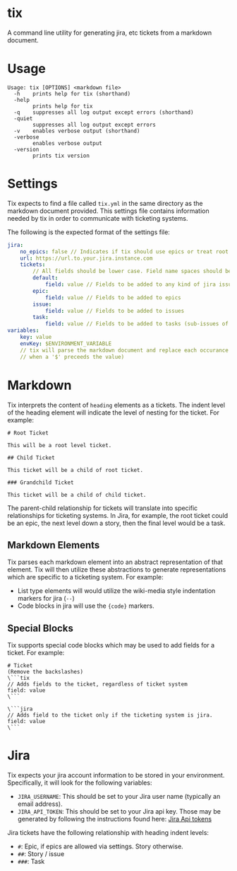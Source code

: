 # tix
A command line utility for generating jira, etc tickets from a markdown document.

# Usage
```
Usage: tix [OPTIONS] <markdown file> 
  -h	prints help for tix (shorthand)
  -help
    	prints help for tix
  -q	suppresses all log output except errors (shorthand)
  -quiet
    	suppresses all log output except errors
  -v	enables verbose output (shorthand)
  -verbose
    	enables verbose output
  -version
    	prints tix version
```

# Settings

Tix expects to find a file called `tix.yml` in the same directory as the markdown document provided. This settings
file contains information needed by tix in order to communicate with ticketing systems.

The following is the expected format of the settings file:
```yml
jira:
    no_epics: false // Indicates if tix should use epics or treat root ticket as a story / issue. Defaults to false. 
    url: https://url.to.your.jira.instance.com
    tickets: 
        // All fields should be lower case. Field name spaces should be included (ex- epic name)
        default:
            field: value // Fields to be added to any kind of jira issue
        epic:
            field: value // Fields to be added to epics
        issue:
            field: value // Fields to be added to issues
        task: 
            field: value // Fields to be added to tasks (sub-issues of issues)
variables:
    key: value
    envKey: $ENVIRONMENT_VARIABLE
    // tix will parse the markdown document and replace each occurance of "key" with it's value (or environment variable
    // when a '$' preceeds the value)  
``` 

# Markdown

Tix interprets the content of `heading` elements as a tickets. The indent level of the heading element will indicate the
level of nesting for the ticket. For example:
```
# Root Ticket

This will be a root level ticket.

## Child Ticket

This ticket will be a child of root ticket.

### Grandchild Ticket

This ticket will be a child of child ticket.

``` 

The parent-child relationship for tickets will translate into specific relationships for ticketing systems. In Jira,
for example, the root ticket could be an epic, the next level down a story, then the final level would be a task.

## Markdown Elements

Tix parses each markdown element into an abstract representation of that element. Tix will then utilize these 
abstractions to generate representations which are specific to a ticketing system. For example:
- List type elements will would utilize the wiki-media style indentation markers for jira (`--`)
- Code blocks in jira will use the `{code}` markers.

## Special Blocks
Tix supports special code blocks which may be used to add fields for a ticket. For example:
```
# Ticket
(Remove the backslashes)
\```tix
// Adds fields to the ticket, regardless of ticket system
field: value
\```

\```jira
// Adds field to the ticket only if the ticketing system is jira.
field: value
\```
```
# Jira
Tix expects your jira account information to be stored in your environment. Specifically, it will look for the following
variables:  

- `JIRA_USERNAME`: This should be set to your Jira user name (typically an email address).
- `JIRA_API_TOKEN`: This should be set to your Jira api key. Those may be generated by following the instructions found
here: [Jira Api tokens](https://confluence.atlassian.com/cloud/api-tokens-938839638.html)

Jira tickets have the following relationship with heading indent levels:
- `#`: Epic, if epics are allowed via settings. Story otherwise.
- `##`: Story / issue
- `###`: Task